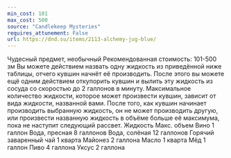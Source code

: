 ```yaml
---
min_cost: 101
max_cost: 500
source: "Candlekeep Mysteries"
requires_attunement: False
url: https://dnd.su/items/2113-alchemy-jug-blue/
---
```


Чудесный предмет, необычный
Рекомендованная стоимость: 101-500 зм
Вы можете действием назвать одну жидкость из приведённой ниже таблицы, отчего кувшин начнёт её производить. После этого вы можете ещё одним действием откупорить кувшин и вылить эту жидкость из сосуда со скоростью до 2 галлонов в минуту. Максимальное количество жидкости, которое может произвести кувшин, зависит от вида жидкости, названной вами.
После того, как кувшин начинает производить выбранную жидкость, он не может производить другую, или произвести названную жидкость в объёме больше её максимума, пока не наступит следующий рассвет.
Жидкость
Макс. объем
Вино
1 галлон
Вода, пресная
8 галлонов
Вода, солёная
12 галлонов
Горячий заваренный чай
1 кварта
Майонез
2 галлона
Масло
1 кварта
Мёд
1 галлон
Пиво
4 галлона
Уксус
2 галлона